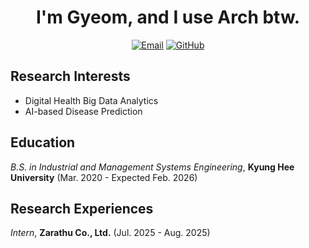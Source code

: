 <div align="center">

# I'm Gyeom, and I use Arch btw.

[![Email](https://img.shields.io/badge/hbgyeom-D14836?style=flat&logo=gmail&logoColor=white)](mailto:hbgyeom@gmail.com)
[![GitHub](https://img.shields.io/badge/hbgyeom1-181717?style=flat&logo=github&logoColor=white)](https://github.com/hbgyeom1)

</div>

## Research Interests
- Digital Health Big Data Analytics
- AI-based Disease Prediction

## Education
*B.S. in Industrial and Management Systems Engineering*, **Kyung Hee University** (Mar. 2020 - Expected Feb. 2026)

## Research Experiences
*Intern*, **Zarathu Co., Ltd.** (Jul. 2025 - Aug. 2025)
